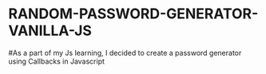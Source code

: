 # RANDOM-PASSWORD-GENERATOR-VANILLA-JS

#As a part of my Js learning, I decided to create a password generator using Callbacks in Javascript
